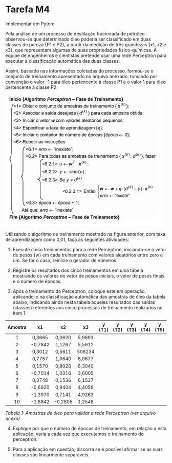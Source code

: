 # Tarefa M4

Implementar em Pyton:

Pela análise de um processo de destilação fracionada de petróleo observou-se que determinado óleo
poderia ser classificado em duas classes de pureza {P1 e P2}, a partir da medição de três grandezas
{x1, x2 e x3}, que representam algumas de suas propriedades físico-químicas. A equipe de
engenheiros e cientistas pretende usar uma rede Perceptron para executar a classificação automática
das duas classes. 

Assim, baseado nas informações coletadas do processo, formou-se o conjunto de treinamento
apresentado no arquivo anexado, tomando por convenção o valor -1 para óleo pertencente à classe
P1 e o valor 1 para óleo pertencente à classe P2.

![algoritmo do perceptron](https://raw.githubusercontent.com/wandersonfelipegp13/TE1M4E4-Tarefa/master/src/info/algoritmo.png)

Utilizando o algoritmo de treinamento mostrado na figura anterior, com taxa de aprendizagem como
0,01, faça as seguintes atividades:

1. Execute cinco treinamentos para a rede Perceptron, iniciando-se o vetor de pesos {w} em cada
treinamento com valores aleatórios entre zero e um. Se for o caso, reinicie o gerador de números

2. Registre os resultados dos cinco treinamentos em uma tabela mostrando os valores do vetor de
pesos iniciais, o vetor de pesos finais e o número de épocas.

3. Após o treinamento do Perceptron, coloque este em operação, aplicando-o na classificação
automática das amostras de óleo da tabela abaixo, indicando ainda nesta tabela aqueles resultados
das saídas (classes) referentes aos cinco processos de treinamento realizados no item 1.

| Amostra |    x1   |    x2   |   x3   | y (T1) | y (T2) | y (T3) | y (T4) | y (T5) |
|:-------:|:-------:|:-------:|:------:|:------:|:------:|:------:|:------:|:------:|
|    1    |  0,3665 |  0,0620 | 5,9891 |        |        |        |        |        |
|    2    | -0,7842 |  1,1267 | 5,5912 |        |        |        |        |        |
|    3    |  0,3012 |  0,5611 | 508234 |        |        |        |        |        |
|    4    |  0,7757 |  1,0640 | 8,0677 |        |        |        |        |        |
|    5    |  0,1570 |  0,8028 | 6,3040 |        |        |        |        |        |
|    6    | -0,7014 |  1,0316 | 3,6005 |        |        |        |        |        |
|    7    |  0,3748 |  0,1536 | 6,1537 |        |        |        |        |        |
|    8    | -0,6920 |  0,9404 | 4,4058 |        |        |        |        |        |
|    9    | -1,3970 |  0,7141 | 4,9263 |        |        |        |        |        |
|    10   | -1,8842 | -0,2805 | 1,2548 |        |        |        |        |        |

*Tabela 1: Amostras de óleo para validar a rede Perceptron (ver arquivo anexo)*

4. Explique por que o número de épocas de treinamento, em relação a esta aplicação, varia a cada
vez que executamos o treinamento do perceptron.

5. Para a aplicação em questão, discorra se é possível afirmar se as suas classes são linearmente
separáveis.
